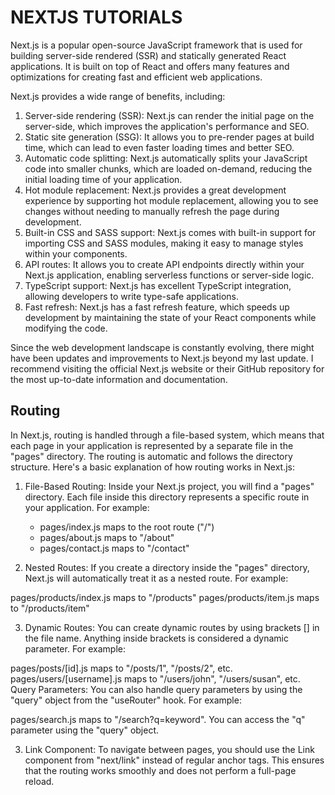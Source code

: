 # NEXTJS TUTORIALS

Next.js is a popular open-source JavaScript framework that is used for building server-side rendered (SSR) and statically generated React applications. It is built on top of React and offers many features and optimizations for creating fast and efficient web applications.

Next.js provides a wide range of benefits, including:

1. Server-side rendering (SSR): Next.js can render the initial page on the server-side, which improves the application's performance and SEO.
2. Static site generation (SSG): It allows you to pre-render pages at build time, which can lead to even faster loading times and better SEO.
3. Automatic code splitting: Next.js automatically splits your JavaScript code into smaller chunks, which are loaded on-demand, reducing the initial loading time of your application.
4. Hot module replacement: Next.js provides a great development experience by supporting hot module replacement, allowing you to see changes without needing to manually refresh the page during development.
5. Built-in CSS and SASS support: Next.js comes with built-in support for importing CSS and SASS modules, making it easy to manage styles within your components.
6. API routes: It allows you to create API endpoints directly within your Next.js application, enabling serverless functions or server-side logic.
7. TypeScript support: Next.js has excellent TypeScript integration, allowing developers to write type-safe applications.
8. Fast refresh: Next.js has a fast refresh feature, which speeds up development by maintaining the state of your React components while modifying the code.

Since the web development landscape is constantly evolving, there might have been updates and improvements to Next.js beyond my last update. I recommend visiting the official Next.js website or their GitHub repository for the most up-to-date information and documentation.

## Routing
In Next.js, routing is handled through a file-based system, which means that each page in your application is represented by a separate file in the "pages" directory. The routing is automatic and follows the directory structure. Here's a basic explanation of how routing works in Next.js:

1. File-Based Routing: Inside your Next.js project, you will find a "pages" directory. Each file inside this directory represents a specific route in your application. For example:
    * pages/index.js maps to the root route ("/")
    * pages/about.js maps to "/about"
    * pages/contact.js maps to "/contact"
  
2. Nested Routes: If you create a directory inside the "pages" directory, Next.js will automatically treat it as a nested route. For example:

pages/products/index.js maps to "/products"
pages/products/item.js maps to "/products/item"

3. Dynamic Routes: You can create dynamic routes by using brackets [] in the file name. Anything inside brackets is considered a dynamic parameter. For example:

pages/posts/[id].js maps to "/posts/1", "/posts/2", etc.
pages/users/[username].js maps to "/users/john", "/users/susan", etc.
Query Parameters: You can also handle query parameters by using the "query" object from the "useRouter" hook. For example:

pages/search.js maps to "/search?q=keyword". You can access the "q" parameter using the "query" object.

3. Link Component: To navigate between pages, you should use the Link component from "next/link" instead of regular anchor tags. This ensures that the routing works smoothly and does not perform a full-page reload.

```nextjs



```
